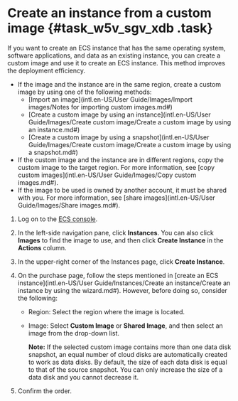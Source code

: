 # Create an instance from a custom image {#task_w5v_sgv_xdb .task}

If you want to create an ECS instance that has the same operating system, software applications, and data as an existing instance, you can create a custom image and use it to create an ECS instance. This method improves the deployment efficiency.

-   If the image and the instance are in the same region, create a custom image by using one of the following methods:
    -   [Import an image](intl.en-US/User Guide/Images/Import images/Notes for importing custom images.md#)
    -   [Create a custom image by using an instance](intl.en-US/User Guide/Images/Create custom image/Create a custom image by using an instance.md#)
    -   [Create a custom image by using a snapshot](intl.en-US/User Guide/Images/Create custom image/Create a custom image by using a snapshot.md#)
-   If the custom image and the instance are in different regions, copy the custom image to the target region. For more information, see [copy custom images](intl.en-US/User Guide/Images/Copy custom images.md#).
-   If the image to be used is owned by another account, it must be shared with you. For more information, see [share images](intl.en-US/User Guide/Images/Share images.md#).

1.   Log on to the [ECS console](https://ecs.console.aliyun.com/#/home). 
2.   In the left-side navigation pane, click **Instances**. You can also click **Images** to find the image to use, and then click **Create Instance** in the **Actions** column.
3.   In the upper-right corner of the Instances page, click **Create Instance**. 
4.  On the purchase page, follow the steps mentioned in [create an ECS instance](intl.en-US/User Guide/Instances/Create an instance/Create an instance by using the wizard.md#). However, before doing so, consider the following: 
    -   Region: Select the region where the image is located.
    -   Image: Select **Custom Image** or **Shared Image**, and then select an image from the drop-down list.

        **Note:** If the selected custom image contains more than one data disk snapshot, an equal number of cloud disks are automatically created to work as data disks. By default, the size of each data disk is equal to that of the source snapshot. You can only increase the size of a data disk and you cannot decrease it.

5.   Confirm the order. 

